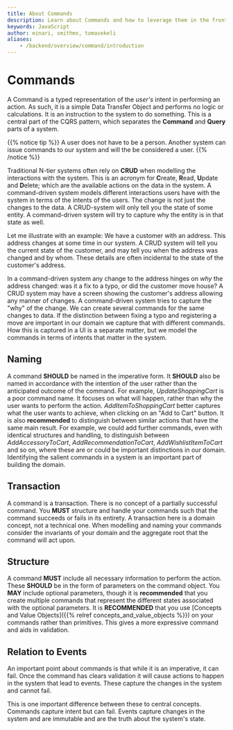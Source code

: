 ```yaml
---
title: About Commands
description: Learn about Commands and how to leverage them in the frontend
keywords: JavaScript
author: einari, smithmx, tomasekeli
aliases:
    - /backend/overview/command/introduction
---
```


# Commands

A Command is a typed representation of the *user's* intent in performing an action.  As such, it is a simple Data Transfer Object and performs no logic or calculations.  It is an instruction to the system to do something. This is a central part of the CQRS pattern, which separates the **Command** and **Query** parts of a system.

{{% notice tip %}} 
A user does not have to be a person.  Another system can issue commands to our system and will the be considered a user.
{{% /notice %}}

Traditional N-tier systems often rely on **CRUD** when modelling the interactions with the system. This is an acronym for **C**reate, **R**ead, **U**pdate and **D**elete; which are the available actions on the data in the system. A command-driven system models different interactions users have with the system in terms of the intents of the users. The change is not just the changes to the data. A CRUD-system will only tell you the state of some entity. A command-driven system will try to capture why the entity is in that state as well.

Let me illustrate with an example: We have a customer with an address. This address changes at some time in our system. A CRUD system will tell you the current state of the customer, and may tell you when the address was changed and by whom. These details are often incidental to the state of the customer's address.

In a command-driven system any change to the address hinges on *why* the address changed: was it a fix to a typo, or did the customer move house? A CRUD system may have a screen showing the customer's address allowing any manner of changes. A command-driven system tries to capture the "why" of the change. We can create several commands for the same changes to data. If the distinction between fixing a typo and registering a move are important in our domain we capture that with different commands. How this is captured in a UI is a separate matter, but we model the commands in terms of intents that matter in the system.

## Naming

A command **SHOULD** be named in the imperative form.  It **SHOULD** also be named in accordance with the intention of the user
rather than the anticipated outcome of the command.  For example, *UpdateShoppingCart* is a poor command name.  It focuses on what will happen, rather than why the user wants to perform the action.  *AddItemToShoppingCart* better captures what the user wants to achieve, when clicking on an "Add to Cart" button.  It is also **recommended** to distinguish between similar actions that have the same main result.  For example, we could add further commands, even with identical structures and handling, to distinguish between *AddAccessoryToCart*, *AddRecommendationToCart*, *AddWishlistItemToCart* and so on, where these are or could be important distinctions in our domain. Identifying the salient commands in a system is an important part of building the domain.

## Transaction

A command is a transaction. There is no concept of a partially successful command.  You **MUST** structure and handle your commands such that the command succeeds or fails in its entirety. A transaction here is a domain concept, not a technical one. When modelling and naming your commands consider the invariants of your domain and the aggregate root that the command will act upon.

## Structure

A command **MUST** include all necessary information to perform the action.  These **SHOULD** be in the form of parameters on the command object. You **MAY** include optional parameters, though it is **recommended** that you create multiple commands that represent the different states associated with the optional parameters.  It is **RECOMMENDED** that you use [Concepts and Value Objects]({{% relref concepts_and_value_objects %}}) on your commands rather than primitives. This gives a more expressive command and aids in validation.

## Relation to Events

An important point about commands is that while it is an imperative, it can fail. Once the command has clears validation it will cause actions to happen in the system that lead to events. These capture the changes in the system and cannot fail.

This is one important difference between these to central concepts. Commands capture intent but can fail. Events capture changes in the system and are immutable and are the truth about the system's state.
